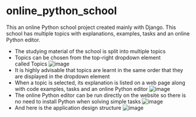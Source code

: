 # online_python_school
This an online Python school project created mainly with Django. This school has multiple topics with explanations, examples, tasks and an online Python editor.

- The studying material of the school is split into multiple topics
- Topics can be chosen from the top-right dropdown element called Topics
![image](https://github.com/PolarBearPolar/online_python_school/assets/88388315/4e859ebe-2717-45c6-8a74-f65245888a31)
- It is highly advisable that topics are learnt in the same order that they are displayed in the dropdown element
- When a topic is selected, its explanation is listed on a web page along with code examples, tasks and an online Python editor
![image](https://github.com/PolarBearPolar/online_python_school/assets/88388315/fc71161e-a53f-449f-abe4-741d337344e3)
- The online Python editor can be run directly on the website so there is no need to install Python when solving simple tasks
![image](https://github.com/PolarBearPolar/online_python_school/assets/88388315/f89ada37-8d15-4c32-8f9d-71e81bb79621)
- And here is the application design structure
![image](https://github.com/PolarBearPolar/online_python_school/assets/88388315/2da286d1-4e46-4511-bac3-1d2412f89fd2)
